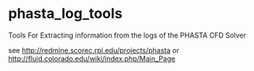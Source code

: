 phasta_log_tools
================

Tools For Extracting information from the logs of the PHASTA CFD Solver

see http://redmine.scorec.rpi.edu/projects/phasta
or 
http://fluid.colorado.edu/wiki/index.php/Main_Page
